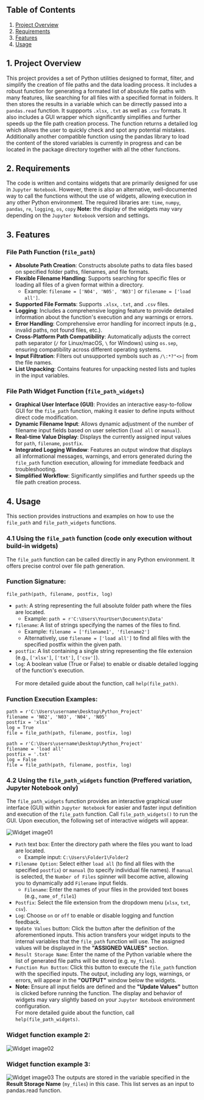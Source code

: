 ## Table of Contents
1. [Project Overview](#project-overview)
2. [Requirements](#requirements)
3. [Features](#features)
4. [Usage](#usage)

## 1. Project Overview
This project provides a set of Python utilities designed to format, filter, and simplify the creation of file paths and the data loading process. It includes a robust function for generating a formated list of absolute file paths with many features, like searching for all files with a specified format in folders. It then stores the results in a variable which can be dirrectly passed into a `pandas.read` function. It suppports `.xlsx`, `.txt` as well as `.csv` formats. It also includes a GUI wrapper which significantly simplifies and further speeds up the file path creation process. The function returns a detailed log which allows the user to quickly check and spot any potential mistakes. Additionally another compatible function using the pandas library to load the content of the stored variables is currently in progress and can be located in the package directory together with all the other functions.

## 2. Requirements
The code is written and contains widgets that are primarily designed for use in `Jupyter Notebook`. However, there is also an alternative, well-documented way to call the functions without the use of widgets, allowing execution in any other Python environment.
The required libraries are: `time`, `numpy`, `pandas`, `re`, `logging`, `os`, `copy`
**Note:** the display of the widgets may vary depending on the `Jupyter Notebook` version and settings.

## 3. Features
### File Path Function (`file_path`)
* **Absolute Path Creation**: Constructs absolute paths to data files based on specified folder paths, filenames, and file formats.
* **Flexible Filename Handling**: Supports searching for specific files or loading all files of a given format within a directory.
    * Example: `filename = ['N04', 'N05', 'N03']` or `filename = ['load all']`.
* **Supported File Formats**: Supports `.xlsx`, `.txt`, and `.csv` files.
* **Logging**: Includes a comprehensive logging feature to provide detailed information about the function's execution and any warnings or errors.
* **Error Handling**: Comprehensive error handling for incorrect inputs (e.g., invalid paths, not found files, etc.).
* **Cross-Platform Path Compatibility**: Automatically adjusts the correct path separator (`/` for Linux/macOS, `\` for Windows) using `os.sep`, ensuring compatibility across different operating systems.
* **Input Filtration**: Filters out unsupported symbols such as `/\:*?"<>|` from the file names.
* **List Unpacking**: Contains features for unpacking nested lists and tuples in the input variables.

### File Path Widget Function (`file_path_widgets`)
* **Graphical User Interface (GUI)**: Provides an interactive easy-to-follow GUI for the `file_path` function, making it easier to define inputs without direct code modification.
* **Dynamic Filename Input**: Allows dynamic adjustment of the number of filename input fields based on user selection (`load all` or `manual`).
* **Real-time Value Display**: Displays the currently assigned input values for `path`, `filename`, `postfix`.
* **Integrated Logging Window**: Features an output window that displays all informational messages, warnings, and errors generated during the `file_path` function execution, allowing for immediate feedback and troubleshooting.
* **Simplified Workflow**: Significantly simplifies and further speeds up the file path creation process.

## 4. Usage
This section provides instructions and examples on how to use the `file_path` and `file_path_widgets` functions.

### 4.1 Using the `file_path` function (code only execution without build-in widgets)
The `file_path` function can be called directly in any Python environment. It offers precise control over file path generation.
### Function Signature:
`file_path(path, filename, postfix, log)`
* `path`: A string representing the full absolute folder path where the files are located.
   * Example: `path = r'C:\Users\YourUser\Documents\Data'`
* `filename`: A list of strings specifying the names of the files to find.
   * Example: `filename = ['filename1', 'filename2']`
   * Alternatively, use `filename = ['load all']` to find all files with the specified postfix within the given path.
* `postfix`: A list containing a single string representing the file extension (e.g., `['xlsx']`, `['txt']`, `['csv']`).
* `log`: A boolean value (True or False) to enable or disable detailed logging of the function's execution.<br>
<br>For more detailed guide about the function, call `help(file_path)`.

### Function Execution Examples:
`path = r'C:\Users\username\Desktop\Python_Project'`<br>
`filename = 'N02', 'N03', 'N04', 'N05'`<br>
`postfix = 'xlsx'`<br>
`log = True`<br>
`file = file_path(path, filename, postfix, log)`<br>

`path = r'C:\Users\username\Desktop\Python_Project'`<br>
`filename = 'load all'`<br>
`postfix = '.txt'`<br>
`log = False`<br>
`file = file_path(path, filename, postfix, log)`<br>

### 4.2 Using the `file_path_widgets` function (Preffered variation, Jupyter Notebook only)
The `file_path_widgets` function provides an interactive graphical user interface (GUI) within `Jupyter Notebook` for easier and faster input definition and execution of the `file_path` function. Call `file_path_widgets()` to run the GUI. Upon execution, the following set of interactive widgets will appear.<br>

![Widget image01](test_files/Images_Readme/Widget_GUI_Example_1.png "Widget image")
* `Path` text box: Enter the directory path where the files you want to load are located.<br>
   * Example input: `C:\Users\Folder1\Folder2`<br>
* `Filename Option`: Select either `load all` (to find all files with the specified `postfix`) or `manual` (to specify individual file names). If `manual` is selected, the `Number of Files` spinner will become active, allowing you to dynamically add `Filename` input fields.
   * `Filename`: Enter the names of your files in the provided text boxes (e.g., `name_of_file1`)<br>
* `Postfix`: Select the file extension from the dropdown menu (`xlsx`, `txt`, `csv`).<br>
* `Log`: Choose `on` or `off` to enable or disable logging and function feedback.<br>
* `Update Values` button: Click the button after the definition of the aforementioned inputs. This action transfers your widget inputs to the internal variables that the `file_path` function will use. The assigned values will be displayed in the **"ASSIGNED VALUES"** section.<br>
* `Result Storage Name`: Enter the name of the Python variable where the list of generated file paths will be stored (e.g. `my_files`).<br>
* `Function Run Button`: Click this button to execute the `file_path` function with the specified inputs. The output, including any logs, warnings, or errors, will appear in the **"OUTPUT"** window below the widgets.<br>
* **Note:** Ensure all input fields are defined and the **"Update Values"** button is clicked before running the function. The display and behavior of widgets may vary slightly based on your `Jupyter Notebook` environment configuration.<br>
For more detailed guide about the function, call `help(file_path_widgets)`.

### Widget function example 2:
![Widget image02](test_files/Images_Readme/Widget_GUI_Example_2.png "Widget result image 1")

### Widget function example 3:
![Widget image03](test_files/Images_Readme/Widget_GUI_Example_3.png "Widget result image 2")
The outputs are stored in the variable specified in the **Result Storage Name** (`my_files`) in this case. This list serves as an input to pandas.read function.
